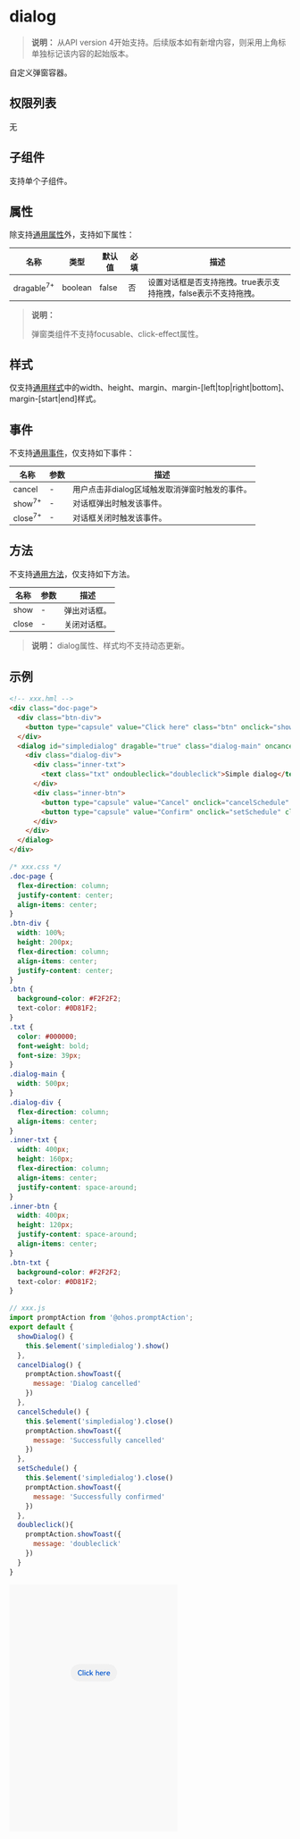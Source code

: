 # dialog

>  **说明：**
>  从API version 4开始支持。后续版本如有新增内容，则采用上角标单独标记该内容的起始版本。

自定义弹窗容器。

## 权限列表

无


## 子组件

支持单个子组件。


## 属性

除支持[通用属性](js-components-common-attributes.md)外，支持如下属性：

| 名称                    | 类型      | 默认值   | 必填   | 描述           |
| --------------------- | ------- | ----- | ---- | ------------ |
| dragable<sup>7+</sup> | boolean | false | 否    | 设置对话框是否支持拖拽。true表示支持拖拽，false表示不支持拖拽。 |

>  **说明：**
>
>  弹窗类组件不支持focusable、click-effect属性。


## 样式

仅支持[通用样式](js-components-common-styles.md)中的width、height、margin、margin-[left|top|right|bottom]、margin-[start|end]样式。


## 事件

不支持[通用事件](js-components-common-events.md)，仅支持如下事件：

| 名称                 | 参数   | 描述                         |
| ------------------ | ---- | -------------------------- |
| cancel             | -    | 用户点击非dialog区域触发取消弹窗时触发的事件。 |
| show<sup>7+</sup>  | -    | 对话框弹出时触发该事件。               |
| close<sup>7+</sup> | -    | 对话框关闭时触发该事件。               |


## 方法

不支持[通用方法](js-components-common-methods.md)，仅支持如下方法。

| 名称    | 参数   | 描述     |
| ----- | ---- | ------ |
| show  | -    | 弹出对话框。 |
| close | -    | 关闭对话框。 |

>  **说明：**
>  dialog属性、样式均不支持动态更新。


## 示例

```html
<!-- xxx.hml -->
<div class="doc-page">
  <div class="btn-div">
    <button type="capsule" value="Click here" class="btn" onclick="showDialog"></button>
  </div>
  <dialog id="simpledialog" dragable="true" class="dialog-main" oncancel="cancelDialog">
    <div class="dialog-div">
      <div class="inner-txt">
        <text class="txt" ondoubleclick="doubleclick">Simple dialog</text>
      </div>
      <div class="inner-btn">
        <button type="capsule" value="Cancel" onclick="cancelSchedule" class="btn-txt"></button>
        <button type="capsule" value="Confirm" onclick="setSchedule" class="btn-txt"></button>
      </div>
    </div>
  </dialog>
</div>
```

```css
/* xxx.css */
.doc-page {
  flex-direction: column;
  justify-content: center;
  align-items: center;
}
.btn-div {
  width: 100%;
  height: 200px;
  flex-direction: column;
  align-items: center;
  justify-content: center;
}
.btn {
  background-color: #F2F2F2;
  text-color: #0D81F2;
}
.txt {
  color: #000000;
  font-weight: bold;
  font-size: 39px;
}
.dialog-main {
  width: 500px;
}
.dialog-div {
  flex-direction: column;
  align-items: center;
}
.inner-txt {
  width: 400px;
  height: 160px;
  flex-direction: column;
  align-items: center;
  justify-content: space-around;
}
.inner-btn {
  width: 400px;
  height: 120px;
  justify-content: space-around;
  align-items: center;
}
.btn-txt {
  background-color: #F2F2F2;
  text-color: #0D81F2;
}
```

```js
// xxx.js
import promptAction from '@ohos.promptAction';
export default {
  showDialog() {
    this.$element('simpledialog').show()
  },
  cancelDialog() {
    promptAction.showToast({
      message: 'Dialog cancelled'
    })
  },
  cancelSchedule() {
    this.$element('simpledialog').close()
    promptAction.showToast({
      message: 'Successfully cancelled'
    })
  },
  setSchedule() {
    this.$element('simpledialog').close()
    promptAction.showToast({
      message: 'Successfully confirmed'
    })
  },
  doubleclick(){
    promptAction.showToast({
      message: 'doubleclick'
    })
  }
}
```

![zh-cn_image_0000001167846062](figures/zh-cn_image_0000001167846062.gif)

